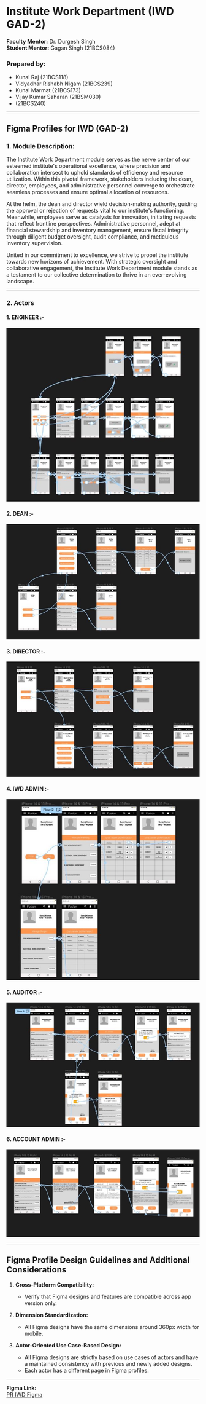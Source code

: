 ﻿# **Institute Work Department (IWD GAD-2)**

**Faculty Mentor:** Dr. Durgesh Singh  
**Student Mentor:** Gagan Singh (21BCS084)

### **Prepared by:**
- Kunal Raj (21BCS118)
- Vidyadhar Rishabh Nigam (21BCS239)
- Kunal Marmat (21BCS173)
- Vijay Kumar Saharan (21BSM030)
- (21BCS240)

---

## **Figma Profiles for IWD (GAD-2)**

### **1. Module Description:**

The Institute Work Department module serves as the nerve center of our esteemed institute's operational excellence, where precision and collaboration intersect to uphold standards of efficiency and resource utilization. Within this pivotal framework, stakeholders including the dean, director, employees, and administrative personnel converge to orchestrate seamless processes and ensure optimal allocation of resources.

At the helm, the dean and director wield decision-making authority, guiding the approval or rejection of requests vital to our institute's functioning. Meanwhile, employees serve as catalysts for innovation, initiating requests that reflect frontline perspectives. Administrative personnel, adept at financial stewardship and inventory management, ensure fiscal integrity through diligent budget oversight, audit compliance, and meticulous inventory supervision.

United in our commitment to excellence, we strive to propel the institute towards new horizons of achievement. With strategic oversight and collaborative engagement, the Institute Work Department module stands as a testament to our collective determination to thrive in an ever-evolving landscape.

---

### **2. Actors**

#### 1. **ENGINEER :-**
![Engineer](images/Aspose.Words.0b74975f-f8b7-467c-8e70-cbc27e40607d.001.jpeg)

#### 2. **DEAN :-**
![Dean](images/Aspose.Words.0b74975f-f8b7-467c-8e70-cbc27e40607d.002.jpeg)

#### 3. **DIRECTOR :-**
![Director](images/Aspose.Words.0b74975f-f8b7-467c-8e70-cbc27e40607d.003.jpeg)

#### 4. **IWD ADMIN :-**
![IWD Admin](images/Aspose.Words.0b74975f-f8b7-467c-8e70-cbc27e40607d.004.jpeg)

#### 5. **AUDITOR :-**
![Auditor](images/Aspose.Words.0b74975f-f8b7-467c-8e70-cbc27e40607d.005.jpeg)

#### 6. **ACCOUNT ADMIN :-**
![Account Admin](images/Aspose.Words.0b74975f-f8b7-467c-8e70-cbc27e40607d.006.jpeg)

---

## **Figma Profile Design Guidelines and Additional Considerations**

1. **Cross-Platform Compatibility:**
   - Verify that Figma designs and features are compatible across app version only.

2. **Dimension Standardization:**
   - All Figma designs have the same dimensions around 360px width for mobile.

3. **Actor-Oriented Use Case-Based Design:**
   - All Figma designs are strictly based on use cases of actors and have a maintained consistency with previous and newly added designs.
   - Each actor has a different page in Figma profiles.

---

**Figma Link:**  
[PR IWD Figma](https://www.figma.com/file/BtzObStu5I2G9ymx2FBGpD/PR-IWD?type=design&node-id=0-1&mode=design&t=duiCPiqFDn6q15Pe-0)
